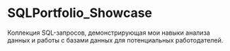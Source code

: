 # SQLPortfolio_Showcase
Коллекция SQL-запросов, демонстрирующая мои навыки анализа данных и работы с базами данных для потенциальных работодателей.
